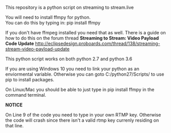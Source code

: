 This repository is a python script on streaming to stream.live

You will need to install ffmpy for python.   
You can do this by typing in: pip install ffmpy

If you don't have ffmpeg installed you need that as well.
There is a guide on how to do this on the forum thread 
**Streaming to Stream: Video Payload Code Update**
http://eclipsedesign.proboards.com/thread/138/streaming-stream-video-payload-update

This python script works on both python 2.7 and python 3.6

If you are using Windows 10 you need to link your python as an enviormental variable.  Otherwise you can goto C:/python27/Scripts/ to use pip to install packages.

On Linux/Mac you should be able to just type in pip install ffmpy in the command terminal.


**NOTICE**

On Line 9 of the code you need to type in your own RTMP key.  Otherwise the code will crash since there isn't a valid rtmp key currenly residing on that line.


